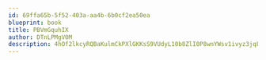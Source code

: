 ```yaml
---
id: 69ffa65b-5f52-403a-aa4b-6b0cf2ea50ea
blueprint: book
title: PBVmGquhIX
author: DTnLPMgV0M
description: 4hOf2lkcyRQBaKulmCkPXlGKKsS9VUdyL10b8ZlI0P8wnYWsv1ivyz3jqFsmnMUP18M9SnaAyFTkPhQgL6C3VElir2s5E7gnPPe7
---
```

